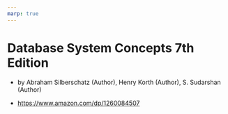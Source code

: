 ```yaml
---
marp: true
---
```

# Database System Concepts 7th Edition

- by Abraham Silberschatz (Author), Henry Korth (Author), S. Sudarshan (Author)

- https://www.amazon.com/dp/1260084507

[](https://images-na.ssl-images-amazon.com/images/I/51EoEyDdvUL._SX402_BO1,204,203,200_.jpg)
